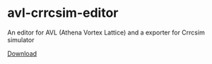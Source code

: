 avl-crrcsim-editor
==================

An editor for AVL (Athena Vortex Lattice) and a exporter for Crrcsim simulator


[Download](https://github.com/TLmaK0/avl-crrcsim-editor/releases/download/0.1.1/avl-crrcsim-editor.zip)

